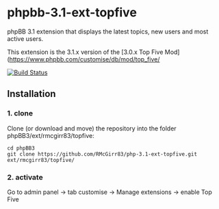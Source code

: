 phpbb-3.1-ext-topfive
=========================

phpBB 3.1 extension that displays the latest topics, new users and most active users.

This extension is the 3.1.x version of the [3.0.x Top Five Mod](https://www.phpbb.com/customise/db/mod/top_five/

[![Build Status](https://travis-ci.org/RMcGirr83/topfive.svg?branch=master)](https://travis-ci.org/RMcGirr83/topfive)
## Installation

### 1. clone
Clone (or download and move) the repository into the folder phpBB3/ext/rmcgirr83/topfive:

```
cd phpBB3
git clone https://github.com/RMcGirr83/php-3.1-ext-topfive.git ext/rmcgirr83/topfive/
```

### 2. activate
Go to admin panel -> tab customise -> Manage extensions -> enable Top Five

